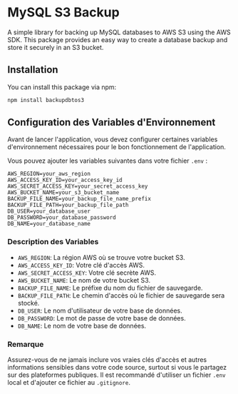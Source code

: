 # MySQL S3 Backup

A simple library for backing up MySQL databases to AWS S3 using the AWS SDK. This package provides an easy way to create a database backup and store it securely in an S3 bucket.

## Installation

You can install this package via npm:

```bash
npm install backupdbtos3
```


## Configuration des Variables d'Environnement

Avant de lancer l'application, vous devez configurer certaines variables d'environnement nécessaires pour le bon fonctionnement de l'application.

Vous pouvez ajouter les variables suivantes dans votre fichier `.env` :


```
AWS_REGION=your_aws_region
AWS_ACCESS_KEY_ID=your_access_key_id
AWS_SECRET_ACCESS_KEY=your_secret_access_key
AWS_BUCKET_NAME=your_s3_bucket_name
BACKUP_FILE_NAME=your_backup_file_name_prefix
BACKUP_FILE_PATH=your_backup_file_path
DB_USER=your_database_user
DB_PASSWORD=your_database_password
DB_NAME=your_database_name
```


### Description des Variables

- `AWS_REGION`: La région AWS où se trouve votre bucket S3.
- `AWS_ACCESS_KEY_ID`: Votre clé d'accès AWS.
- `AWS_SECRET_ACCESS_KEY`: Votre clé secrète AWS.
- `AWS_BUCKET_NAME`: Le nom de votre bucket S3.
- `BACKUP_FILE_NAME`: Le préfixe du nom du fichier de sauvegarde.
- `BACKUP_FILE_PATH`: Le chemin d'accès où le fichier de sauvegarde sera stocké.
- `DB_USER`: Le nom d'utilisateur de votre base de données.
- `DB_PASSWORD`: Le mot de passe de votre base de données.
- `DB_NAME`: Le nom de votre base de données.

### Remarque

Assurez-vous de ne jamais inclure vos vraies clés d'accès et autres informations sensibles dans votre code source, surtout si vous le partagez sur des plateformes publiques. Il est recommandé d'utiliser un fichier `.env` local et d'ajouter ce fichier au `.gitignore`.